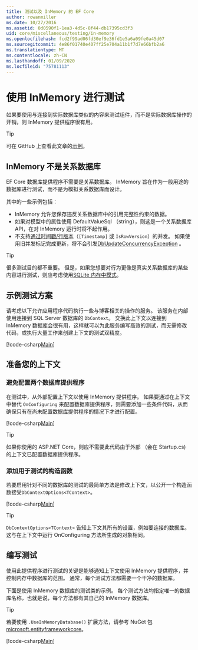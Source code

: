 ```yaml
---
title: 测试以及 InMemory 的 EF Core
author: rowanmiller
ms.date: 10/27/2016
ms.assetid: 0d0590f1-1ea3-4d5c-8f44-db17395cd3f3
uid: core/miscellaneous/testing/in-memory
ms.openlocfilehash: fcd2f99ad06fd30ef9e36fd1e5a6a09fe0a45d07
ms.sourcegitcommit: 4e86f01740e407ff25e704a11b1f7d7e66bfb2a6
ms.translationtype: MT
ms.contentlocale: zh-CN
ms.lasthandoff: 01/09/2020
ms.locfileid: "75781113"
---
```

# <a name="testing-with-inmemory"></a>使用 InMemory 进行测试

如果要使用与连接到实际数据库类似的内容来测试组件，而不是实际数据库操作的开销，则 InMemory 提供程序很有用。

> [!TIP]  
> 可在 GitHub 上查看此文章的[示例](https://github.com/aspnet/EntityFramework.Docs/tree/master/samples/core/Miscellaneous/Testing)。

## <a name="inmemory-is-not-a-relational-database"></a>InMemory 不是关系数据库

EF Core 数据库提供程序不需要是关系数据库。 InMemory 旨在作为一般用途的数据库进行测试，而不是为模拟关系数据库而设计。

其中的一些示例包括：

* InMemory 允许您保存违反关系数据库中的引用完整性约束的数据。
* 如果对模型中的属性使用 DefaultValueSql （string），则这是一个关系数据库 API，在对 InMemory 运行时将不起作用。
* 不支持[通过时间戳/行版本](xref:core/modeling/concurrency#timestamprowversion)（`[Timestamp]` 或 `IsRowVersion`）的并发。 如果使用旧并发标记完成更新，将不会引发[DbUpdateConcurrencyException](https://docs.microsoft.com/dotnet/api/microsoft.entityframeworkcore.dbupdateconcurrencyexception) 。

> [!TIP]  
> 很多测试目的都不重要。 但是，如果您想要对行为更像是真实关系数据库的某些内容进行测试，则应考虑使用[SQLite 内存中模式](sqlite.md)。

## <a name="example-testing-scenario"></a>示例测试方案

请考虑以下允许应用程序代码执行一些与博客相关的操作的服务。 该服务在内部使用连接到 SQL Server 数据库的 `DbContext`。 交换此上下文以连接到 InMemory 数据库会很有用，这样就可以为此服务编写高效的测试，而无需修改代码，或执行大量工作来创建上下文的测试双精度。

[!code-csharp[Main](../../../../samples/core/Miscellaneous/Testing/BusinessLogic/BlogService.cs)]

## <a name="get-your-context-ready"></a>准备您的上下文

### <a name="avoid-configuring-two-database-providers"></a>避免配置两个数据库提供程序

在测试中，从外部配置上下文以使用 InMemory 提供程序。 如果要通过在上下文中替代 `OnConfiguring` 来配置数据库提供程序，则需要添加一些条件代码，从而确保只有在尚未配置数据库提供程序的情况下才进行配置。

[!code-csharp[Main](../../../../samples/core/Miscellaneous/Testing/BusinessLogic/BloggingContext.cs#OnConfiguring)]

> [!TIP]  
> 如果你使用的 ASP.NET Core，则应不需要此代码由于外部 （会在 Startup.cs) 的上下文已配置数据库提供程序。

### <a name="add-a-constructor-for-testing"></a>添加用于测试的构造函数

若要启用针对不同的数据库的测试的最简单方法是修改上下文，以公开一个构造函数接受`DbContextOptions<TContext>`。

[!code-csharp[Main](../../../../samples/core/Miscellaneous/Testing/BusinessLogic/BloggingContext.cs#Constructors)]

> [!TIP]  
> `DbContextOptions<TContext>` 告知上下文其所有的设置，例如要连接的数据库。 这与在上下文中运行 OnConfiguring 方法所生成的对象相同。

## <a name="writing-tests"></a>编写测试

使用此提供程序进行测试的关键是能够通知上下文使用 InMemory 提供程序，并控制内存中数据库的范围。 通常，每个测试方法都需要一个干净的数据库。

下面是使用 InMemory 数据库的测试类的示例。 每个测试方法均指定唯一的数据库名称，也就是说，每个方法都有其自己的 InMemory 数据库。

>[!TIP]
> 若要使用 `.UseInMemoryDatabase()` 扩展方法，请参考 NuGet 包[microsoft.entityframeworkcore](https://www.nuget.org/packages/Microsoft.EntityFrameworkCore.InMemory/)。

[!code-csharp[Main](../../../../samples/core/Miscellaneous/Testing/TestProject/InMemory/BlogServiceTests.cs)]
